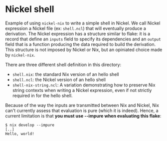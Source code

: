 # Nickel shell

Example of using `nickel-nix` to write a simple shell in Nickel. We call Nickel
expression a Nickel file (ex: `shell.ncl`) that will eventually produce a
derivation. The Nickel expression has a structure similar to flake: it is a
record that define an `inputs` field to specify its dependencies and an `output`
field that is a function producing the data required to build the derivation.
This structure is not imposed by Nickel or Nix, but an opiniated choice made by
`nickel-nix`.

There are three different shell definition in this directory:
 - `shell.nix`: the standard Nix version of an hello shell
 - `shell.ncl`: the Nickel version of an hello shell
 - `shell-nix-string.ncl`: A variation demonstrating how to preserve Nix string
     contexts when writing a Nickel expression, even if not strictly required in
     for the hello shell.

Because of the way the inputs are transmitted between Nix and Nickel, Nix can't
currently assess that evaluation is pure (which it is indeed). Hence, a current
limitation is that **you must use --impure when evaluating this flake**:

```
$ nix develop --impure
[..]
Hello, world!
```
